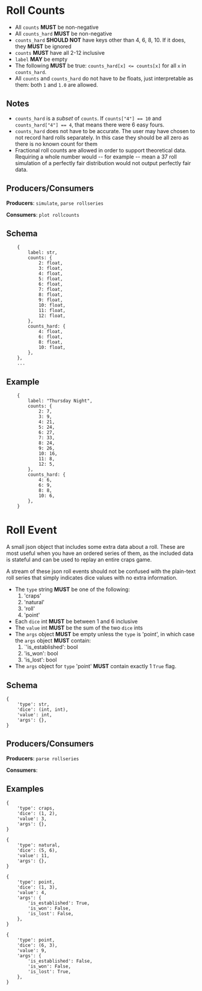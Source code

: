 # Roll Counts

- All `counts` **MUST** be non-negative
- All `counts_hard` **MUST** be non-negative
- `counts_hard` **SHOULD NOT** have keys other than 4, 6, 8, 10. If it does,
  they **MUST** be ignored
- `counts` **MUST** have all 2-12 inclusive
- `label` **MAY** be empty
- The following **MUST** be true: `counts_hard[x] <= counts[x]` for all `x` in
  `counts_hard`.
- All `counts` and `counts_hard` do not have to *be* floats, just interpretable
  as them: both `1` and `1.0` are allowed.

## Notes

- `counts_hard` is a *subset* of `counts`. If `counts["4"] == 10` and
  `counts_hard["4"] == 4`, that means there were 6 easy fours.
- `counts_hard` does not have to be accurate. The user may have chosen to not
  record hard rolls separately. In this case they should be all zero as there
is no known count for them
- Fractional roll counts are allowed in order to support theoretical data.
  Requiring a whole number would -- for example -- mean a 37 roll simulation of
a perfectly fair distribution would not output perfectly fair data.

## Producers/Consumers

**Producers**: `simulate`, `parse rollseries`

**Consumers**: `plot rollcounts`

## Schema

        {
            label: str,
            counts: {
                2: float,
                3: float,
                4: float,
                5: float,
                6: float,
                7: float,
                8: float,
                9: float,
                10: float,
                11: float,
                12: float,
            },
            counts_hard: {
                4: float,
                6: float,
                8: float,
                10: float,
            },
        },
        ...

## Example

        {
            label: "Thursday Night",
            counts: {
                2: 7,
                3: 9,
                4: 21,
                5: 24,
                6: 27,
                7: 33,
                8: 24,
                9: 26,
                10: 16,
                11: 8,
                12: 5,
            },
            counts_hard: {
                4: 6,
                6: 9,
                8: 8,
                10: 6,
            },
        }


# Roll Event

A small json object that includes some extra data about a roll. These are most
useful when you have an ordered series of them, as the included data is
stateful and can be used to replay an entire craps game.

A stream of these json roll events should not be confused with the plain-text
roll series that simply indicates dice values with no extra information.

- The `type` string **MUST** be one of the following:
   1. 'craps'
   2. 'natural'
   3. 'roll'
   4. 'point'
- Each `dice` int **MUST** be between 1 and 6 inclusive
- The `value` int **MUST** be the sum of the two `dice` ints
- The `args` object **MUST** be empty unless the `type` is 'point', in which
  case the `args` object **MUST** contain:
   1. `'is_established': bool
   2.  'is_won': bool
   3.  'is_lost': bool
- The `args` object for `type` 'point' **MUST** contain exactly 1 `True` flag.

## Schema

    {
        'type': str,
        'dice': (int, int),
        'value': int,
        'args': {},
    }

## Producers/Consumers

**Producers**: `parse rollseries`

**Consumers**:


## Examples

    {
        'type': craps,
        'dice': (1, 2),
        'value': 3,
        'args': {},
    }

    {
        'type': natural,
        'dice': (5, 6),
        'value': 11,
        'args': {},
    }

    {
        'type': point,
        'dice': (1, 3),
        'value': 4,
        'args': {
            'is_established': True,
            'is_won': False,
            'is_lost': False,
        },
    }

    {
        'type': point,
        'dice': (6, 3),
        'value': 9,
        'args': {
            'is_established': False,
            'is_won': False,
            'is_lost': True,
        },
    }
